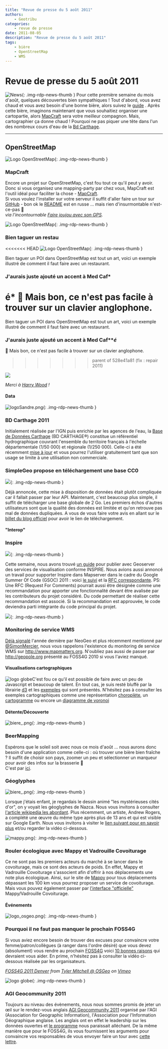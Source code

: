```yaml
---
title: "Revue de presse du 5 août 2011"
authors:
    - Geotribu
categories:
    - revue de presse
date: 2011-08-05
description: "Revue de presse du 5 août 2011"
tags:
    - bière
    - OpenStreetMap
    - WMS
---
```


# Revue de presse du 5 août 2011

![News](https://cdn.geotribu.fr/img/internal/icons-rdp-news/news.png "Icône news générique"){: .img-rdp-news-thumb }
Pour cette première semaine du mois d'août, quelques découvertes bien sympathiques ! Tout d'abord, vous avez chaud et vous avez besoin d'une bonne bière, alors suivez le [guide](#beer) . Après cette bière, imaginons maintenant que vous souhaitiez organiser une cartopartie, alors [MapCraft](#mapcraft) sera votre meilleur compagnon. Mais, cartographier ça donne chaud ! Pourquoi ne pas piquer une tête dans l'un des nombreux cours d'eau de la [Bd Carthage](#carthage).

----

## OpenStreetMap

 ![Logo OpenStreetMap](https://cdn.geotribu.fr/img/logos-icones/OpenStreetMap/Openstreetmap.png "logo OpenStreetMap"){: .img-rdp-news-thumb }

### MapCraft

 Encore un projet sur OpenStreetMap, c'est fou tout ce qu'il peut y avoir. Donc si vous organisez une mapping-party par chez vous, MapCraft est l'outil idéal pour faciliter la chose - [MapCraft](http://mapcraft.nanodesu.ru/list).  
 Si vous voulez l'installer sur votre serveur il suffit d'aller faire un tour sur [GitHub](https://github.com/Foxhind/MapCraft) - bon ok le [README](http://piratepad.net/YFP0rrxp4G) est en russe ... mais rien d'insurmontable n'est-ce-pas :slightly_smiling_face:  
 *via l'incontournable [Faire joujou avec son GPS](http://gpsrevolution.blogspot.com/2011/07/osm-mapcraft-pour-partager-le-gateau.html).*

 ![Logo OpenStreetMap](https://cdn.geotribu.fr/img/logos-icones/OpenStreetMap/Openstreetmap.png "logo OpenStreetMap"){: .img-rdp-news-thumb }

### Bien taguer un restau

<<<<<<< HEAD
![Logo OpenStreetMap](https://cdn.geotribu.fr/img/logos-icones/OpenStreetMap/Openstreetmap.png "logo OpenStreetMap"){: .img-rdp-news-thumb }


Bien taguer un POI dans OpenStreetMap est tout un art, voici un exemple illustré de comment il faut faire avec un restaurant.  
### J'aurais juste ajouté un accent à Med Caf*
é*
:slightly_smiling_face: Mais bon, ce n'est pas facile à trouver sur un clavier anglophone.
=======
 Bien taguer un POI dans OpenStreetMap est tout un art, voici un exemple illustré de comment il faut faire avec un restaurant.  
### J'aurais juste ajouté un accent à Med Caf***é*
:slightly_smiling_face: Mais bon, ce n'est pas facile à trouver sur un clavier anglophone.
>>>>>>> parent of 528e41a81 (fix : repair 2011)

 ![](https://wiki.openstreetmap.org/w/images/4/45/Med_cafe_tagging_example.png)

 *Merci à [Harry Wood](https://www.openstreetmap.org/user/Harry%20Wood/diary) !*

#### Data

 ![logoSandre.png](https://cdn.geotribu.fr/img/Blog/logoSandre.png){: .img-rdp-news-thumb }

### BD Carthage 2011

 Initialement réalisée par l'IGN puis enrichie par les agences de l'eau, la [Base de Données Carthage](http://sandre.eaufrance.fr/BD-CarTHAgE-R) (BD CARTHAGE®) constitue un référentiel hydrographique couvrant l'ensemble du territoire français à l'échelle départementale (1/50 000) et régionale (1/250 000). Celle-ci a été récemment [mise à jour](http://services.sandre.eaufrance.fr/data/zonage/Hydrographie2011/) et vous pourrez l'utiliser gratuitement tant que son usage se limite à une utilisation non commerciale.

### SimpleGeo propose en téléchargement une base CC0
![](https://cdn.geotribu.fr/img/Blog/simplegeo.jpg){: .img-rdp-news-thumb }

 Déjà annoncée, cette mise à disposition de données était plutôt compliquée car il fallait passer par leur API. Maintenant, c'est beaucoup plus simple, il suffit de télécharger une base globale de 2 Go. Les premiers échos d'autres utilisateurs sont que la qualité des données est limitée et qu'on retrouve pas mal de données dupliquées. A vous de vous faire votre avis en allant sur le [billet du blog officiel](http://blog.simplegeo.com/2011/08/01/august-updates/) pour avoir le lien de téléchargement.

#### "Interop"

### Inspire
![](https://cdn.geotribu.fr/img/logos-icones/divers/inspire_super.png){: .img-rdp-news-thumb }

 Cette semaine, nous avons trouvé [un guide](http://location.defra.gov.uk/wp-content/uploads/2011/07/Data-Publisher-How-To-Guide-Understand-the-background-to-establishing-an-INSPIRE-View-Service-using-GeoServer.pdf) pour publier avec Geoserver des services de visualisation conforme INSPIRE. Nous avions aussi annoncé un travail pour supporter Inspire dans Mapserver dans le cadre du Google Summer Of Code (GSOC) 2011 : voici [le suivi](http://trac.osgeo.org/mapserver/wiki/gsoc2011) et la [RFC correspondante](http://hma.eox.at/inspire/rfc73.html). PS: Une RFC (Request For Comments) pourrait aussi être désignée comme une recommandation pour apporter une fonctionnalité devant être avalisée par les contributeurs du projet considéré. Du code permettant de réaliser cette recommandation est associé. Si la recommandation est approuvée, le code deviendra parti intégrante du code principal du projet.

 ![](http://www.geotribu.net/sites/default/files/Tuto/img/Blog/ogc/ogc.png){: .img-rdp-news-thumb }

### Monitoring de service WMS

 [Déjà signalé](http://www.neogeo-online.net/blog/archives/532/) l'année dernière par NeoGeo et plus récemment mentionné par [@SimonMercier](http://twitter.com/#!/SimonMercier), nous vous rappelons l'existence du monitoring de service WMS sur <http://www.mapmatters.org>. N'oubliez pas aussi de passer par <http://geopole.org> présenté au FOSS4G 2010 si vous l'aviez manqué.

#### Visualisations cartographiques

 ![logo globe](https://cdn.geotribu.fr/img/internal/icons-rdp-news/world.png "Icône de globe")C'est fou ce qu'il est possible de faire avec un peu de Javascript et beaucoup de talent. En tout cas, je suis resté bluffé par la librairie [d3](http://mbostock.github.com/d3/) et les [exemples](http://mbostock.github.com/d3/ex/) qui sont présentés. N'hésitez pas à consulter les exemples cartographiques comme une représentation [choroplète](http://mbostock.github.com/d3/ex/choropleth.html), un [cartogramme](http://mbostock.github.com/d3/ex/cartogram.html) ou encore un [diagramme de voronoi](http://mbostock.github.com/d3/ex/voronoi.html)

#### Détente/Découverte

 ![biere_.png](http://geotribu.net/sites/default/files/Tuto/img/Blog/biere.png){: .img-rdp-news-thumb }

### BeerMapping

 Espérons que le soleil soit avec nous ce mois d'août ... nous aurons donc besoin d'une application comme celle-ci : où trouver une bière bien fraîche ? Il suffit de choisir son pays, zoomer un peu et sélectionner un marqueur pour avoir des infos sur la brasserie :slightly_smiling_face:  
 C'est par [ici](http://beermapping.com/brewery-maps/).

### Géoglyphes
![biere_.png](https://cdn.geotribu.fr/img/Blog/divers/nazca.gif){: .img-rdp-news-thumb }

 Lorsque j'étais enfant, je regardais le dessin animé "les mystérieuses cités d'or", on y voyait les géoglyphes de Nazca. Nous vous invitons à consulter [l'article wikipedia les abordant](https://fr.wikipedia.org/wiki/G%C3%A9oglyphes_de_Nazca). Plus récemment, un artiste, Andrew Rogers, a complété une œuvre du même type après plus de 13 ans et qui est visible sur Google Earth. Nous vous invitons à visiter le [lien suivant pour en savoir plus](http://www.readwriteweb.com/archives/geoglyphs_google_captures_large-scale_earth_art.php) et/ou regarder la vidéo ci-dessous.

 ![mappy.png](http://geotribu.net/sites/default/files/Tuto/img/Blog/divers/mappy.png){: .img-rdp-news-thumb }

### Rouler écologique avec Mappy et Vadrouille Covoiturage

 Ce ne sont pas les premiers acteurs du marché à se lancer dans le covoiturage, mais ce sont des acteurs de poids. En effet, Mappy et Vadrouille Covoiturage s'associent afin d'offrir à nos déplacements une note plus écologique. Ainsi, sur le site de [Mappy](http://fr.mappy.com/) pour tous déplacements dépassant les 100 km vous pourrez proposer un service de covoiturage. Mais vous pouvez également passer par [l'interface "officielle"](http://mappy.vadrouille-covoiturage.com/) Mappy/Vadrouille Covoiturage.

#### Événements

 ![logo_osgeo.png](https://cdn.geotribu.fr/img/logos-icones/entreprises_association/osgeo.png){: .img-rdp-news-thumb }

### Pourquoi il ne faut pas manquer le prochain FOSS4G

 Si vous aviez encore besoin de trouver des excuses pour convaincre votre femme/patron/collègues (à ranger dans l'ordre désiré) que vous devez (absolument) vous rendre au prochain [FOSS4G](http://2011.foss4g.org/) voici [10 bonnes raisons](http://slashgeo.org/pr/2011/08/01/Top-10-Reasons-Attend-FOSS4G-2011-Denver) qui devraient vous aider. En prime, n'hésitez pas à consulter la vidéo ci-dessous réalisée par les organisateurs.

*[FOSS4G 2011 Denver](http://vimeo.com/26456458) from [Tyler Mitchell @ OSGeo](http://vimeo.com/osgeo) on [Vimeo](http://vimeo.com)*

 ![logo globe](https://cdn.geotribu.fr/img/internal/icons-rdp-news/world.png "Icône de globe"){: .img-rdp-news-thumb }

### AGI Geocommunity 2011

 Toujours au niveau des évènements, nous nous sommes promis de jeter un œil sur le rendez-vous anglais [AGI Geocommunity 2011](http://www.agigeocommunity.com) organisé par l'AGI (Association for Geographic Information), l'Association pour l'Information Géographique anglaise. Les anglais ont en effet le leadership sur les données ouvertes et [le programme](http://assgeoinf.squarespace.com/conference-programme/) nous paraissait alléchant. De la même manière que pour le FOSS4G, ils vous fournissent les arguments pour convaincre vos responsables de vous envoyer faire un tour avec [cette lettre](http://assgeoinf.squarespace.com/storage/AGI%20GeoCommunity%2011%20Delegate%20Justification%20Letter_2011%20FINAL.doc).
